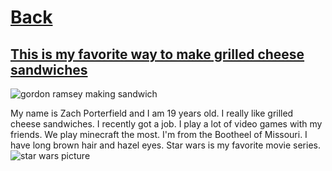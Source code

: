 # [Back](../README.md)

## [This is my favorite way to make grilled cheese sandwiches](https://www.gordonramsay.com/gr/recipes/grilledcheese/)
![gordon ramsey making sandwich](https://www.gordonramsay.com/assets/Uploads/_resampled/CroppedFocusedImage108081050-50-websitesandwich.png)


My name is Zach Porterfield and I am 19 years old. I really like grilled cheese sandwiches. I recently got a job. I play a lot of video games with my friends. We play minecraft the most. I'm from the Bootheel of Missouri. I have long brown hair and hazel eyes. Star wars is my favorite movie series.
![star wars picture](https://en.wikipedia.org/wiki/File:Star_wars2.svg)

